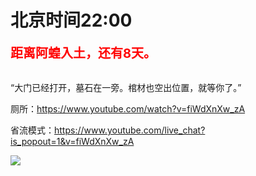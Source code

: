 # 北京时间22:00

<div style="color:red;font-size:20px;font-weight:bolder">距离阿蝗入土，还有8天。</div>

<br>

“大门已经打开，墓石在一旁。棺材也空出位置，就等你了。”

厕所：https://www.youtube.com/watch?v=fiWdXnXw_zA

省流模式：https://www.youtube.com/live_chat?is_popout=1&v=fiWdXnXw_zA

<img src="https://img.nga.178.com/attachments/mon_202106/23/7nQ2o-7q4hZxT3cSge-ou.png"></img>